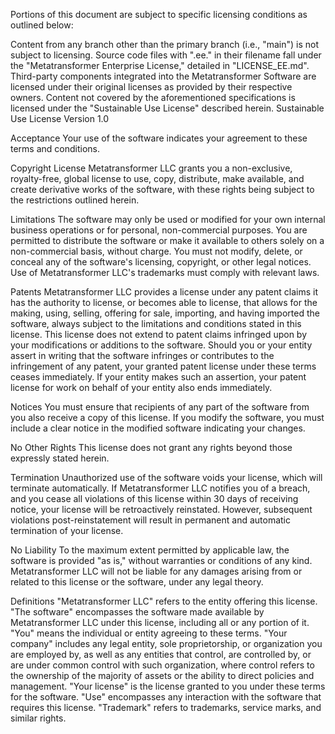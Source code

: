 Portions of this document are subject to specific licensing conditions as outlined below:

Content from any branch other than the primary branch (i.e., "main") is not subject to licensing.
Source code files with ".ee." in their filename fall under the "Metatransformer Enterprise License," detailed in "LICENSE_EE.md".
Third-party components integrated into the Metatransformer Software are licensed under their original licenses as provided by their respective owners.
Content not covered by the aforementioned specifications is licensed under the "Sustainable Use License" described herein.
Sustainable Use License
Version 1.0

Acceptance
Your use of the software indicates your agreement to these terms and conditions.

Copyright License
Metatransformer LLC grants you a non-exclusive, royalty-free, global license to use, copy, distribute, make available, and create derivative works of the software, with these rights being subject to the restrictions outlined herein.

Limitations
The software may only be used or modified for your own internal business operations or for personal, non-commercial purposes. You are permitted to distribute the software or make it available to others solely on a non-commercial basis, without charge. You must not modify, delete, or conceal any of the software's licensing, copyright, or other legal notices. Use of Metatransformer LLC's trademarks must comply with relevant laws.

Patents
Metatransformer LLC provides a license under any patent claims it has the authority to license, or becomes able to license, that allows for the making, using, selling, offering for sale, importing, and having imported the software, always subject to the limitations and conditions stated in this license. This license does not extend to patent claims infringed upon by your modifications or additions to the software. Should you or your entity assert in writing that the software infringes or contributes to the infringement of any patent, your granted patent license under these terms ceases immediately. If your entity makes such an assertion, your patent license for work on behalf of your entity also ends immediately.

Notices
You must ensure that recipients of any part of the software from you also receive a copy of this license. If you modify the software, you must include a clear notice in the modified software indicating your changes.

No Other Rights
This license does not grant any rights beyond those expressly stated herein.

Termination
Unauthorized use of the software voids your license, which will terminate automatically. If Metatransformer LLC notifies you of a breach, and you cease all violations of this license within 30 days of receiving notice, your license will be retroactively reinstated. However, subsequent violations post-reinstatement will result in permanent and automatic termination of your license.

No Liability
To the maximum extent permitted by applicable law, the software is provided "as is," without warranties or conditions of any kind. Metatransformer LLC will not be liable for any damages arising from or related to this license or the software, under any legal theory.

Definitions
"Metatransformer LLC" refers to the entity offering this license.
"The software" encompasses the software made available by Metatransformer LLC under this license, including all or any portion of it.
"You" means the individual or entity agreeing to these terms.
"Your company" includes any legal entity, sole proprietorship, or organization you are employed by, as well as any entities that control, are controlled by, or are under common control with such organization, where control refers to the ownership of the majority of assets or the ability to direct policies and management.
"Your license" is the license granted to you under these terms for the software.
"Use" encompasses any interaction with the software that requires this license.
"Trademark" refers to trademarks, service marks, and similar rights.

